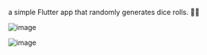 

a simple Flutter app that randomly generates dice rolls. 🎲✨

![image](https://github.com/user-attachments/assets/22597f20-00c1-44c7-8e99-4d072413d07b)

![image](https://github.com/user-attachments/assets/e35d5e82-d6c3-4beb-8cae-7b5c2913b5d1)
